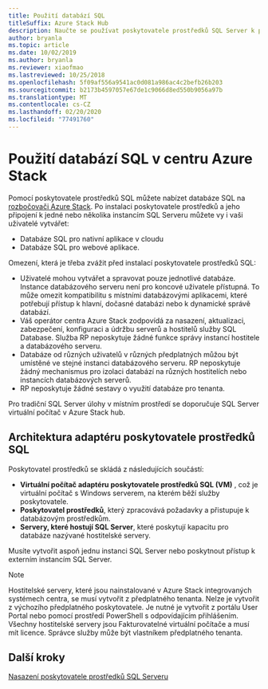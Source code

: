 ```yaml
---
title: Použití databází SQL
titleSuffix: Azure Stack Hub
description: Naučte se používat poskytovatele prostředků SQL Server k poskytování databází SQL jako služby v centru Azure Stack.
author: bryanla
ms.topic: article
ms.date: 10/02/2019
ms.author: bryanla
ms.reviewer: xiaofmao
ms.lastreviewed: 10/25/2018
ms.openlocfilehash: 5f09af556a9541ac0d081a986ac4c2befb26b203
ms.sourcegitcommit: b2173b4597057e67de1c9066d8ed550b9056a97b
ms.translationtype: MT
ms.contentlocale: cs-CZ
ms.lasthandoff: 02/20/2020
ms.locfileid: "77491760"
---
```

# <a name="use-sql-databases-on-azure-stack-hub"></a>Použití databází SQL v centru Azure Stack

Pomocí poskytovatele prostředků SQL můžete nabízet databáze SQL na [rozbočovači Azure Stack](azure-stack-overview.md). Po instalaci poskytovatele prostředků a jeho připojení k jedné nebo několika instancím SQL Serveru můžete vy i vaši uživatelé vytvářet:

- Databáze SQL pro nativní aplikace v cloudu
- Databáze SQL pro webové aplikace.

Omezení, která je třeba zvážit před instalací poskytovatele prostředků SQL:

- Uživatelé mohou vytvářet a spravovat pouze jednotlivé databáze. Instance databázového serveru není pro koncové uživatele přístupná. To může omezit kompatibilitu s místními databázovými aplikacemi, které potřebují přístup k hlavní, dočasné databázi nebo k dynamické správě databází.
- Váš operátor centra Azure Stack zodpovídá za nasazení, aktualizaci, zabezpečení, konfiguraci a údržbu serverů a hostitelů služby SQL Database. Služba RP neposkytuje žádné funkce správy instancí hostitele a databázového serveru.
- Databáze od různých uživatelů v různých předplatných můžou být umístěné ve stejné instanci databázového serveru. RP neposkytuje žádný mechanismus pro izolaci databází na různých hostitelích nebo instancích databázových serverů.
- RP neposkytuje žádné sestavy o využití databáze pro tenanta.

Pro tradiční SQL Server úlohy v místním prostředí se doporučuje SQL Server virtuální počítač v Azure Stack hub.

## <a name="sql-resource-provider-adapter-architecture"></a>Architektura adaptéru poskytovatele prostředků SQL

Poskytovatel prostředků se skládá z následujících součástí:

- **Virtuální počítač adaptéru poskytovatele prostředků SQL (VM)** , což je virtuální počítač s Windows serverem, na kterém běží služby poskytovatele.
- **Poskytovatel prostředků**, který zpracovává požadavky a přistupuje k databázovým prostředkům.
- **Servery, které hostují SQL Server**, které poskytují kapacitu pro databáze nazývané hostitelské servery.

Musíte vytvořit aspoň jednu instanci SQL Server nebo poskytnout přístup k externím instancím SQL Server.

> [!NOTE]
> Hostitelské servery, které jsou nainstalované v Azure Stack integrovaných systémech centra, se musí vytvořit z předplatného tenanta. Nelze je vytvořit z výchozího předplatného poskytovatele. Je nutné je vytvořit z portálu User Portal nebo pomocí prostředí PowerShell s odpovídajícím přihlášením. Všechny hostitelské servery jsou Fakturovatelné virtuální počítače a musí mít licence. Správce služby může být vlastníkem předplatného tenanta.

## <a name="next-steps"></a>Další kroky

[Nasazení poskytovatele prostředků SQL Serveru](azure-stack-sql-resource-provider-deploy.md)
